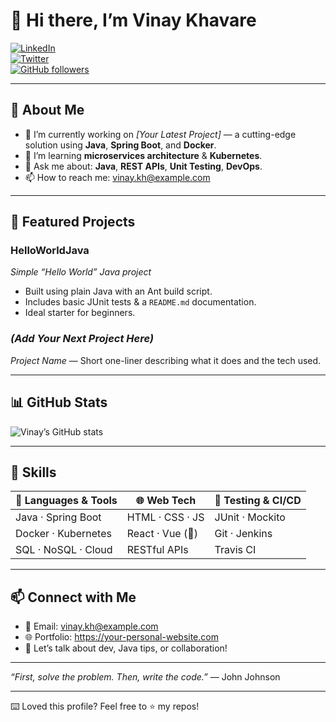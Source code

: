 # 👋 Hi there, I’m **Vinay Khavare**

[![LinkedIn](https://img.shields.io/badge/LinkedIn-%230077B5.svg?logo=linkedin&logoColor=white)](https://www.linkedin.com/in/YOUR-LINKEDIN)  
[![Twitter](https://img.shields.io/badge/Twitter-%231DA1F2.svg?logo=twitter&logoColor=white)](https://twitter.com/YOUR-TWITTER)  
[![GitHub followers](https://img.shields.io/github/followers/Vinaykhavare?label=Follow&style=social)](https://github.com/Vinaykhavare)

---

## 🚀 About Me
- 🔭 I’m currently working on *[Your Latest Project]* — a cutting-edge solution using **Java**, **Spring Boot**, and **Docker**.
- 🌱 I’m learning **microservices architecture** & **Kubernetes**.
- 💬 Ask me about: **Java**, **REST APIs**, **Unit Testing**, **DevOps**.
- 📫 How to reach me: vinay.kh@example.com

---

## 💼 Featured Projects

### **HelloWorldJava**  
*Simple “Hello World” Java project*  
- Built using plain Java with an Ant build script.  
- Includes basic JUnit tests & a `README.md` documentation.  
- Ideal starter for beginners.  

### *(Add Your Next Project Here)*  
*Project Name* — Short one-liner describing what it does and the tech used.

---

## 📊 GitHub Stats

![Vinay’s GitHub stats](https://github-readme-stats.vercel.app/api?username=Vinaykhavare&show_icons=true&theme=radical)

---

## 🧩 Skills

| 🔧 Languages & Tools     | 🌐 Web Tech        | 🧪 Testing & CI/CD |
|--------------------------|--------------------|--------------------|
| Java · Spring Boot       | HTML · CSS · JS    | JUnit · Mockito    |
| Docker · Kubernetes      | React · Vue (👀)    | Git · Jenkins      |
| SQL · NoSQL · Cloud      | RESTful APIs       | Travis CI          |

---

## 📫 Connect with Me

- 📧 Email: vinay.kh@example.com  
- 🌐 Portfolio: https://your-personal-website.com  
- 💬 Let’s talk about dev, Java tips, or collaboration!

---

*“First, solve the problem. Then, write the code.”* — John Johnson

---

⌨️ Loved this profile? Feel free to ⭐ my repos!
